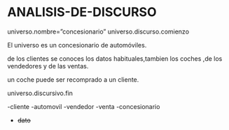 # ANALISIS-DE-DISCURSO
universo.nombre=”concesionario”
universo.discurso.comienzo

El universo es un concesionario de automóviles.

de los clientes se conoces los datos habituales,tambien los coches ,de los vendedores y de las ventas.

un coche puede ser recomprado a un cliente.

universo.discursivo.fin

-cliente
-automovil
-vendedor
-venta
-concesionario
- ~~dato~~
